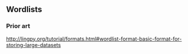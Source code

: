 ## Wordlists

### Prior art

http://lingpy.org/tutorial/formats.html#wordlist-format-basic-format-for-storing-large-datasets
